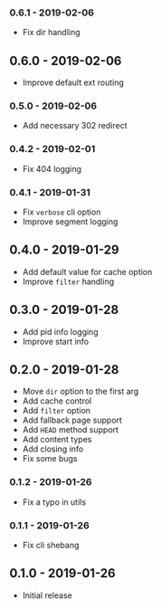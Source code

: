 ### 0.6.1 - 2019-02-06

- Fix dir handling

## 0.6.0 - 2019-02-06

- Improve default ext routing

### 0.5.0 - 2019-02-06

- Add necessary 302 redirect

### 0.4.2 - 2019-02-01

- Fix 404 logging

### 0.4.1 - 2019-01-31

- Fix `verbose` cli option
- Improve segment logging

## 0.4.0 - 2019-01-29

- Add default value for cache option
- Improve `filter` handling

## 0.3.0 - 2019-01-28

- Add pid info logging
- Improve start info

## 0.2.0 - 2019-01-28

- Move `dir` option to the first arg
- Add cache control
- Add `filter` option
- Add fallback page support
- Add `HEAD` method support
- Add content types
- Add closing info
- Fix some bugs

### 0.1.2 - 2019-01-26

- Fix a typo in utils

### 0.1.1 - 2019-01-26

- Fix cli shebang

## 0.1.0 - 2019-01-26

- Initial release
